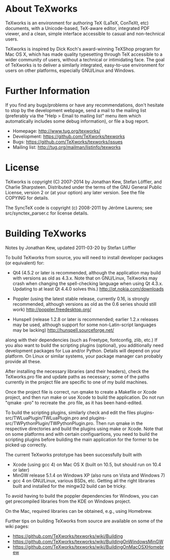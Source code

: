 About TeXworks
==============

TeXworks is an environment for authoring TeX (LaTeX, ConTeXt, etc) documents,
with a Unicode-based, TeX-aware editor, integrated PDF viewer, and a clean,
simple interface accessible to casual and non-technical users.

TeXworks is inspired by Dick Koch's award-winning TeXShop program for Mac OS X,
which has made quality typesetting through TeX accessible to a wider community
of users, without a technical or intimidating face. The goal of TeXworks is to
deliver a similarly integrated, easy-to-use environment for users on other
platforms, especially GNU/Linux and Windows.


Further Information
===================

If you find any bugs/problems or have any recommendations, don't hesitate to
stop by the development webpage, send a mail to the mailing list (preferably via
the "Help > Email to mailing list" menu item which automatically includes some
debug information), or file a bug report.

- Homepage:     http://www.tug.org/texworks/
- Development:  https://github.com/TeXworks/texworks
- Bugs:         https://github.com/TeXworks/texworks/issues
- Mailing list: http://tug.org/mailman/listinfo/texworks


License
=======

TeXworks is copyright (C) 2007-2014 by Jonathan Kew, Stefan Löffler, and Charlie
Sharpsteen. Distributed under the terms of the GNU General Public License,
version 2 or (at your option) any later version.
See the file COPYING for details.

The SyncTeX code is copyright (c) 2008-2011 by Jérôme Laurens; see
src/synctex_parser.c for license details.


Building TeXworks
=================

Notes by Jonathan Kew, updated 2011-03-20 by Stefan Löffler

To build TeXworks from source, you will need to install developer packages (or
equivalent) for:

 - Qt4 (4.5.2 or later is recommended, although the application may build with
   versions as old as 4.3.x. Note that on GNU/Linux, TeXworks may crash when
   changing the spell-checking language when using Qt 4.3.x. Updating to at
   least Qt 4.4.0 solves this.)
   http://qt.nokia.com/downloads

 - Poppler (using the latest stable release, currently 0.16, is strongly
   recommended, although versions as old as the 0.6 series should still work)
   http://poppler.freedesktop.org/

 - Hunspell (release 1.2.8 or later is recommended; earlier 1.2.x releases may
   be used, although support for some non-Latin-script languages may be lacking)
   http://hunspell.sourceforge.net/

along with their dependencies (such as Freetype, fontconfig, zlib, etc.) If you
also want to build the scripting plugins (optional), you additionally need
development packages for Lua and/or Python. Details will depend on your
platform. On Linux or similar systems, your package manager can probably provide
all these.

After installing the necessary libraries (and their headers), check the
TeXworks.pro file and update paths as necessary; some of the paths currently in
the project file are specific to one of my build machines.

Once the project file is correct, run qmake to create a Makefile or Xcode
project, and then run make or use Xcode to build the application. Do not run
"qmake -pro" to recreate the .pro file, as it has been hand-edited.

To build the scripting plugins, similarly check and edit the files
plugins-src/TWLuaPlugin/TWLuaPlugin.pro and
plugins-src/TWPythonPlugin/TWPythonPlugin.pro. Then run qmake in the respective
directories and build the plugins using make or Xcode. Note that on some
platforms and with certain configuartions, you need to build the scripting
plugins before building the main application for the former to be picked up
correctly.

The current TeXworks prototype has been successfully built with
 - Xcode (using gcc 4) on Mac OS X (built on 10.5, but should run on 10.4 or
   later)
 - MinGW release 5.1.4 on Windows XP (also runs on Vista and Windows 7)
 - gcc 4 on GNU/Linux, various BSDs, etc.
Getting all the right libraries built and installed for the mingw32 build can be
tricky.

To avoid having to build the poppler dependencies for Windows, you can get
precompiled libraries from the KDE on Windows project.

On the Mac, required libraries can be obtained, e.g., using Homebrew.

Further tips on building TeXworks from source are available on some of the wiki
pages:
 - https://github.com/TeXworks/texworks/wiki/Building
 - https://github.com/TeXworks/texworks/wiki/BuildingOnWindowsMinGW
 - https://github.com/TeXworks/texworks/wiki/BuildingOnMacOSXHomebrew
